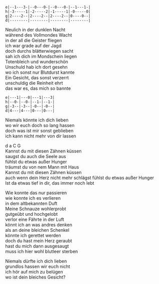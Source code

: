 ```
e|--1---3-|--0---0-|--0---0-|--1---1-|
h|-3-----1|-2-----2|-1-----1|-0-----0|
g|2----2--|2----2--|2----2--|0----0--|
d|--------|--------|--------|--------|

```

Neulich in der dunklen Nacht  
während des Vollmondes Wacht  
in der all die Geister fliegen  
ich war grade auf der Jagd  
doch durchs blätterwiegen sacht  
sah ich dich im Mondschein liegen  
Totenbleich und wunderschön  
Unschuld hab ich dort gesehn  
wo ich sonst nur Blutdurst kannte  
Ein Gesicht, das sonst verzerrt  
unschuldig die Reinheit ehrt  
das war es, das mich so bannte

```
e|---1|---0|---1|---3|
h|--0-|--0-|--1-|--1-|
g|-3--|-3--|-0--|-0--|
d|4---|4---|0---|0---|
```

Niemals könnte ich dich lieben  
wo wir euch doch so lang hassen  
doch was ist mir sonst geblieben  
ich kann nicht mehr von dir lassen

d	a	C	G  
Kannst du mit diesen Zähnen küssen  
saugst du auch die Seele aus  
fühlst du etwas außer Hunger  
träumst du von nem Mann mit Haus  
Kannst du mit diesen Zähnen küssen  
auch wenn dein Herz nicht mehr schlägst
fühlst du etwas außer Hunger  
Ist da etwas tief in dir, das immer noch lebt

Wie konnte das nur passieren  
wie konnte ich es verlieren  
in dem altbekannten Duft  
Meine Schnauze wohlerprobt  
gutgeübt und hochgelobt  
verlor eine Fährte in der Luft  
könnt ich an was andres denken  
als an deine bleichen Schenkel  
könnte ich gerettet werden  
doch du hast mein Herz geraubt  
hast du mich dann ausgesaugt  
muss ich hier wohl blutleer sterben

Niemals dürfte ich dich lieben  
grundlos hassen wir euch nicht  
ich hör auf mich zu belügen  
wo ist dein bleiches Gesicht?
